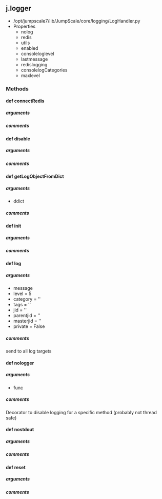 ## j.logger

- /opt/jumpscale7/lib/JumpScale/core/logging/LogHandler.py
- Properties
    - nolog
    - redis
    - utils
    - enabled
    - consoleloglevel
    - lastmessage
    - redislogging
    - consolelogCategories
    - maxlevel

### Methods

#### def connectRedis 
##### arguments

##### comments

#### def disable 
##### arguments

##### comments

#### def getLogObjectFromDict 
##### arguments

- ddict

##### comments

#### def init 
##### arguments

##### comments

#### def log 
##### arguments

- message
- level = 5
- category = ''
- tags = ''
- jid = ''
- parentjid = ''
- masterjid = ''
- private = False

##### comments

send to all log targets

#### def nologger 
##### arguments

- func

##### comments

Decorator to disable logging for a specific method (probably not thread safe)

#### def nostdout 
##### arguments

##### comments

#### def reset 
##### arguments

##### comments

